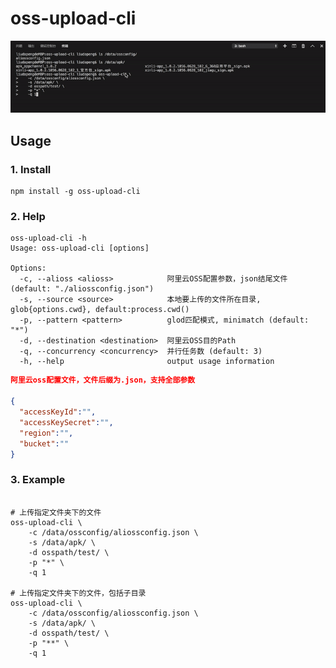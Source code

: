 # oss-upload-cli
![example.gif](example.gif?raw=true)

## Usage

### 1. Install

```shell
npm install -g oss-upload-cli
```

### 2. Help

```shell
oss-upload-cli -h
Usage: oss-upload-cli [options]

Options:
  -c, --alioss <alioss>            阿里云OSS配置参数，json结尾文件 (default: "./aliossconfig.json")
  -s, --source <source>            本地要上传的文件所在目录, glob{options.cwd}, default:process.cwd()
  -p, --pattern <pattern>          glod匹配模式, minimatch (default: "*")
  -d, --destination <destination>  阿里云OSS目的Path
  -q, --concurrency <concurrency>  并行任务数 (default: 3)
  -h, --help                       output usage information
```

```json
阿里云oss配置文件，文件后缀为.json，支持全部参数

{
  "accessKeyId":"",
  "accessKeySecret":"",
  "region":"",
  "bucket":""
}
```

### 3. Example

```shell

# 上传指定文件夹下的文件
oss-upload-cli \
    -c /data/ossconfig/aliossconfig.json \
    -s /data/apk/ \
    -d osspath/test/ \
    -p "*" \
    -q 1

# 上传指定文件夹下的文件，包括子目录
oss-upload-cli \
    -c /data/ossconfig/aliossconfig.json \
    -s /data/apk/ \
    -d osspath/test/ \
    -p "**" \
    -q 1
```
